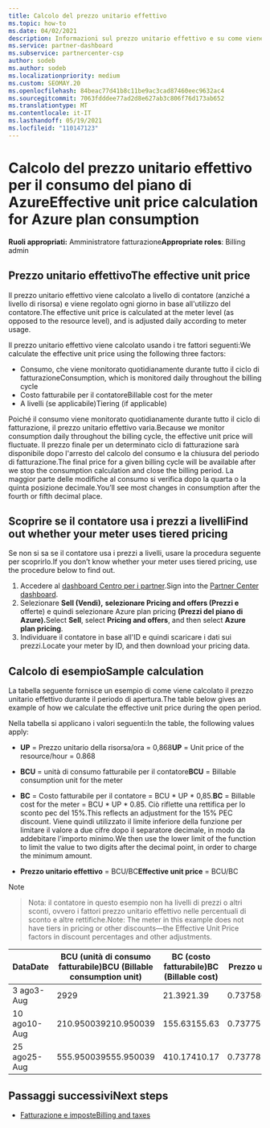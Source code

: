 ```yaml
---
title: Calcolo del prezzo unitario effettivo
ms.topic: how-to
ms.date: 04/02/2021
description: Informazioni sul prezzo unitario effettivo e su come viene calcolato. Questo articolo include anche un calcolo di esempio.
ms.service: partner-dashboard
ms.subservice: partnercenter-csp
author: sodeb
ms.author: sodeb
ms.localizationpriority: medium
ms.custom: SEOMAY.20
ms.openlocfilehash: 84beac77d41b8c11be9ac3cad87460eec9632ac4
ms.sourcegitcommit: 7063fdddee77ad2d8e627ab3c806f76d173ab652
ms.translationtype: MT
ms.contentlocale: it-IT
ms.lasthandoff: 05/19/2021
ms.locfileid: "110147123"
---
```

# <a name="effective-unit-price-calculation-for-azure-plan-consumption"></a><span data-ttu-id="1b30c-104">Calcolo del prezzo unitario effettivo per il consumo del piano di Azure</span><span class="sxs-lookup"><span data-stu-id="1b30c-104">Effective unit price calculation for Azure plan consumption</span></span>

<span data-ttu-id="1b30c-105">**Ruoli appropriati:** Amministratore fatturazione</span><span class="sxs-lookup"><span data-stu-id="1b30c-105">**Appropriate roles**: Billing admin</span></span>

## <a name="the-effective-unit-price"></a><span data-ttu-id="1b30c-106">Prezzo unitario effettivo</span><span class="sxs-lookup"><span data-stu-id="1b30c-106">The effective unit price</span></span>

<span data-ttu-id="1b30c-107">Il prezzo unitario effettivo viene calcolato a livello di contatore (anziché a livello di risorsa) e viene regolato ogni giorno in base all'utilizzo del contatore.</span><span class="sxs-lookup"><span data-stu-id="1b30c-107">The effective unit price is calculated at the meter level (as opposed to the resource level), and is adjusted daily according to meter usage.</span></span>

<span data-ttu-id="1b30c-108">Il prezzo unitario effettivo viene calcolato usando i tre fattori seguenti:</span><span class="sxs-lookup"><span data-stu-id="1b30c-108">We calculate the effective unit price using the following three factors:</span></span>

- <span data-ttu-id="1b30c-109">Consumo, che viene monitorato quotidianamente durante tutto il ciclo di fatturazione</span><span class="sxs-lookup"><span data-stu-id="1b30c-109">Consumption, which is monitored daily throughout the billing cycle</span></span>
- <span data-ttu-id="1b30c-110">Costo fatturabile per il contatore</span><span class="sxs-lookup"><span data-stu-id="1b30c-110">Billable cost for the meter</span></span>
- <span data-ttu-id="1b30c-111">A livelli (se applicabile)</span><span class="sxs-lookup"><span data-stu-id="1b30c-111">Tiering (if applicable)</span></span>

<span data-ttu-id="1b30c-112">Poiché il consumo viene monitorato quotidianamente durante tutto il ciclo di fatturazione, il prezzo unitario effettivo varia.</span><span class="sxs-lookup"><span data-stu-id="1b30c-112">Because we monitor consumption daily throughout the billing cycle, the effective unit price will fluctuate.</span></span> <span data-ttu-id="1b30c-113">Il prezzo finale per un determinato ciclo di fatturazione sarà disponibile dopo l'arresto del calcolo del consumo e la chiusura del periodo di fatturazione.</span><span class="sxs-lookup"><span data-stu-id="1b30c-113">The final price for a given billing cycle will be available after we stop the consumption calculation and close the billing period.</span></span> <span data-ttu-id="1b30c-114">La maggior parte delle modifiche al consumo si verifica dopo la quarta o la quinta posizione decimale.</span><span class="sxs-lookup"><span data-stu-id="1b30c-114">You’ll see most changes in consumption after the fourth or fifth decimal place.</span></span>

## <a name="find-out-whether-your-meter-uses-tiered-pricing"></a><span data-ttu-id="1b30c-115">Scoprire se il contatore usa i prezzi a livelli</span><span class="sxs-lookup"><span data-stu-id="1b30c-115">Find out whether your meter uses tiered pricing</span></span>

<span data-ttu-id="1b30c-116">Se non si sa se il contatore usa i prezzi a livelli, usare la procedura seguente per scoprirlo.</span><span class="sxs-lookup"><span data-stu-id="1b30c-116">If you don’t know whether your meter uses tiered pricing, use the procedure below to find out.</span></span> 

1. <span data-ttu-id="1b30c-117">Accedere al [dashboard Centro per i partner](https://partner.microsoft.com/dashboard/).</span><span class="sxs-lookup"><span data-stu-id="1b30c-117">Sign into the [Partner Center dashboard](https://partner.microsoft.com/dashboard/).</span></span>
2. <span data-ttu-id="1b30c-118">Selezionare **Sell (Vendi),** **selezionare Pricing and offers (Prezzi e** offerte) e quindi selezionare Azure plan pricing **(Prezzi del piano di Azure).**</span><span class="sxs-lookup"><span data-stu-id="1b30c-118">Select **Sell**, select **Pricing and offers**, and then select **Azure plan pricing**.</span></span>
3. <span data-ttu-id="1b30c-119">Individuare il contatore in base all'ID e quindi scaricare i dati sui prezzi.</span><span class="sxs-lookup"><span data-stu-id="1b30c-119">Locate your meter by ID, and then download your pricing data.</span></span> 

## <a name="sample-calculation"></a><span data-ttu-id="1b30c-120">Calcolo di esempio</span><span class="sxs-lookup"><span data-stu-id="1b30c-120">Sample calculation</span></span>

<span data-ttu-id="1b30c-121">La tabella seguente fornisce un esempio di come viene calcolato il prezzo unitario effettivo durante il periodo di apertura.</span><span class="sxs-lookup"><span data-stu-id="1b30c-121">The table below gives an example of how we calculate the effective unit price during the open period.</span></span>

<span data-ttu-id="1b30c-122">Nella tabella si applicano i valori seguenti:</span><span class="sxs-lookup"><span data-stu-id="1b30c-122">In the table, the following values apply:</span></span> 

- <span data-ttu-id="1b30c-123">**UP** = Prezzo unitario della risorsa/ora = 0,868</span><span class="sxs-lookup"><span data-stu-id="1b30c-123">**UP** = Unit price of the resource/hour = 0.868</span></span>

- <span data-ttu-id="1b30c-124">**BCU** = unità di consumo fatturabile per il contatore</span><span class="sxs-lookup"><span data-stu-id="1b30c-124">**BCU** = Billable consumption unit for the meter</span></span>

- <span data-ttu-id="1b30c-125">**BC** = Costo fatturabile per il contatore = BCU \* UP \* 0,85.</span><span class="sxs-lookup"><span data-stu-id="1b30c-125">**BC** = Billable cost for the meter = BCU \* UP \* 0.85.</span></span> <span data-ttu-id="1b30c-126">Ciò riflette una rettifica per lo sconto pec del 15%.</span><span class="sxs-lookup"><span data-stu-id="1b30c-126">This reflects an adjustment for the 15% PEC discount.</span></span> <span data-ttu-id="1b30c-127">Viene quindi utilizzato il limite inferiore della funzione per limitare il valore a due cifre dopo il separatore decimale, in modo da addebitare l'importo minimo.</span><span class="sxs-lookup"><span data-stu-id="1b30c-127">We then use the lower limit of the function to limit the value to two digits after the decimal point, in order to charge the minimum amount.</span></span> 

- <span data-ttu-id="1b30c-128">**Prezzo unitario effettivo** = BCU/BC</span><span class="sxs-lookup"><span data-stu-id="1b30c-128">**Effective unit price** = BCU/BC</span></span>

>[!NOTE]

><span data-ttu-id="1b30c-129">Nota: il contatore in questo esempio non ha livelli di prezzi o altri sconti, ovvero i fattori prezzo unitario effettivo nelle percentuali di sconto e altre rettifiche.</span><span class="sxs-lookup"><span data-stu-id="1b30c-129">Note: The meter in this example does not have tiers in pricing or other discounts—the Effective Unit Price factors in discount percentages and other adjustments.</span></span>


| <span data-ttu-id="1b30c-130">Data</span><span class="sxs-lookup"><span data-stu-id="1b30c-130">Date</span></span> | <span data-ttu-id="1b30c-131">BCU (unità di consumo fatturabile)</span><span class="sxs-lookup"><span data-stu-id="1b30c-131">BCU (Billable consumption unit)</span></span> | <span data-ttu-id="1b30c-132">BC (costo fatturabile)</span><span class="sxs-lookup"><span data-stu-id="1b30c-132">BC (Billable cost)</span></span> | <span data-ttu-id="1b30c-133">Prezzo unitario effettivo</span><span class="sxs-lookup"><span data-stu-id="1b30c-133">Effective unit price</span></span> |
| ------ | ----------- | ----------- | ----------- |  
| <span data-ttu-id="1b30c-134">3 ago</span><span class="sxs-lookup"><span data-stu-id="1b30c-134">3-Aug</span></span> | <span data-ttu-id="1b30c-135">29</span><span class="sxs-lookup"><span data-stu-id="1b30c-135">29</span></span> | <span data-ttu-id="1b30c-136">21.39</span><span class="sxs-lookup"><span data-stu-id="1b30c-136">21.39</span></span> | <span data-ttu-id="1b30c-137">0.737586206896552</span><span class="sxs-lookup"><span data-stu-id="1b30c-137">0.737586206896552</span></span> |
| <span data-ttu-id="1b30c-138">10 ago</span><span class="sxs-lookup"><span data-stu-id="1b30c-138">10-Aug</span></span> | <span data-ttu-id="1b30c-139">210.950039</span><span class="sxs-lookup"><span data-stu-id="1b30c-139">210.950039</span></span> | <span data-ttu-id="1b30c-140">155.63</span><span class="sxs-lookup"><span data-stu-id="1b30c-140">155.63</span></span> | <span data-ttu-id="1b30c-141">0.737757626107858</span><span class="sxs-lookup"><span data-stu-id="1b30c-141">0.737757626107858</span></span> |
| <span data-ttu-id="1b30c-142">25 ago</span><span class="sxs-lookup"><span data-stu-id="1b30c-142">25-Aug</span></span> | <span data-ttu-id="1b30c-143">555.950039</span><span class="sxs-lookup"><span data-stu-id="1b30c-143">555.950039</span></span> | <span data-ttu-id="1b30c-144">410.17</span><span class="sxs-lookup"><span data-stu-id="1b30c-144">410.17</span></span> | <span data-ttu-id="1b30c-145">0.737782122900436</span><span class="sxs-lookup"><span data-stu-id="1b30c-145">0.737782122900436</span></span> |

## <a name="next-steps"></a><span data-ttu-id="1b30c-146">Passaggi successivi</span><span class="sxs-lookup"><span data-stu-id="1b30c-146">Next steps</span></span>

- [<span data-ttu-id="1b30c-147">Fatturazione e imposte</span><span class="sxs-lookup"><span data-stu-id="1b30c-147">Billing and taxes</span></span>](billing.md)
